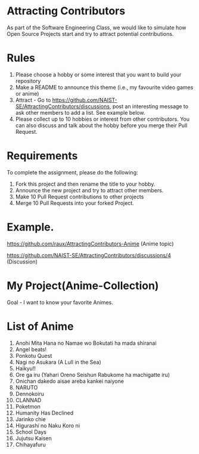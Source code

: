 # Attracting Contributors
As part of the Software Engineering Class, we would like to simulate how Open Source Projects start and try to attract potential contributions.

# Rules

1. Please choose a hobby or some interest that you want to build your repository
2. Make a README to announce this theme (i.e., my favourite video games or anime)
3. Attract - Go to https://github.com/NAIST-SE/AttractingContributors/discussions, post an interesting message to ask other members to add a list. See example below.
4. Please collect up to 10 hobbies or interest from other contributors. You can also discuss and talk about the hobby before you merge their Pull Request.

# Requirements
To complete the assignment, please do the following:
1. Fork this project and then rename the title to your hobby. 
2. Announce the new project and try to attract other members.
3. Make 10 Pull Request contributions to other projects
4. Merge 10 Pull Requests into your forked Project.

# Example. 
https://github.com/raux/AttractingContributors-Anime (Anime topic)

https://github.com/NAIST-SE/AttractingContributors/discussions/4 (Discussion)

# My Project(Anime-Collection)
Goal - I want to know your favorite Animes.
# List of Anime
1. Anohi Mita Hana no Namae wo Bokutati ha mada shiranai
2. Angel beats!
3. Ponkotu Quest
4. Nagi no Asukara (A Lull in the Sea)
5. Haikyu!!
6. Ore ga iru (Yahari Oreno Seishun Rabukome ha machigatte iru)
7. Onichan dakedo aisae areba kankei naiyone
8. NARUTO
9. Dennokoiru
10. CLANNAD
11. Poketmon
12. Humanity Has Declined
13. Jarinko chie
14. Higurashi no Naku Koro ni
15. School Days
16. Jujutsu Kaisen
17. Chihayafuru
